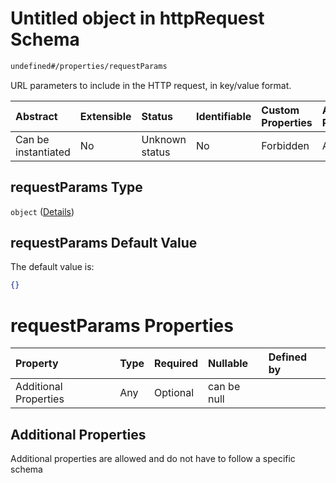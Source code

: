 # Untitled object in httpRequest Schema

```txt
undefined#/properties/requestParams
```

URL parameters to include in the HTTP request, in key/value format.

| Abstract            | Extensible | Status         | Identifiable | Custom Properties | Additional Properties | Access Restrictions | Defined In                                                                         |
| :------------------ | :--------- | :------------- | :----------- | :---------------- | :-------------------- | :------------------ | :--------------------------------------------------------------------------------- |
| Can be instantiated | No         | Unknown status | No           | Forbidden         | Allowed               | none                | [httpRequest\_v2.schema.json\*](httpRequest_v2.schema.json "open original schema") |

## requestParams Type

`object` ([Details](httprequest_v2-properties-requestparams.md))

## requestParams Default Value

The default value is:

```json
{}
```

# requestParams Properties

| Property              | Type | Required | Nullable    | Defined by |
| :-------------------- | :--- | :------- | :---------- | :--------- |
| Additional Properties | Any  | Optional | can be null |            |

## Additional Properties

Additional properties are allowed and do not have to follow a specific schema
